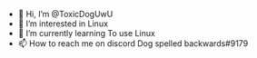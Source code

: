 - 👋 Hi, I’m @ToxicDogUwU
- 👀 I’m interested in Linux
- 🌱 I’m currently learning To use Linux
- 📫 How to reach me on discord Dog spelled backwards#9179

<!---
ToxicDogUwU/ToxicDogUwU is a ✨ special ✨ repository because its `README.md` (this file) appears on your GitHub profile.
You can click the Preview link to take a look at your changes.
--->
